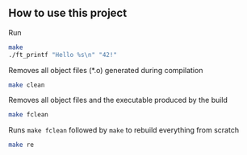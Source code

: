 ## How to use this project

Run
```bash
make
./ft_printf "Hello %s\n" "42!"
```

Removes all object files (*.o) generated during compilation
```bash
make clean
```

Removes all object files and the executable produced by the build
```bash
make fclean
```

Runs `make fclean` followed by `make` to rebuild everything from scratch
```bash
make re      
```
